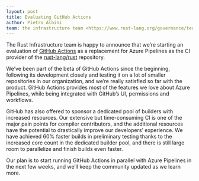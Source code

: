 ```yaml
---
layout: post
title: Evaluating GitHub Actions
author: Pietro Albini
team: the infrastructure team <https://www.rust-lang.org/governance/teams/operations#infra>
---
```


The Rust Infrastructure team is happy to announce that we’re starting an
evaluation of [GitHub Actions](https://github.com/features/actions) as a
replacement for Azure Pipelines as the CI provider of the
[rust-lang/rust](https://github.com/rust-lang/rust) repository.

We’ve been part of the beta of GitHub Actions since the beginning, following
its development closely and testing it on a lot of smaller repositories in our
organization, and we’re really satisfied so far with the product. GitHub
Actions provides most of the features we love about Azure Pipelines, while
being integrated with GitHub’s UI, permissions and workflows.

GitHub has also offered to sponsor a dedicated pool of builders with increased
resources. Our extensive but time-consuming CI is one of the major pain points
for compiler contributors, and the additional resources have the potential to
drastically improve our developers’ experience. We have achieved 60% faster
builds in preliminary testing thanks to the increased core count in the
dedicated builder pool, and there is still large room to parallelize and finish
builds even faster.

Our plan is to start running GitHub Actions in parallel with Azure Pipelines in
the next few weeks, and we’ll keep the community updated as we learn more.
